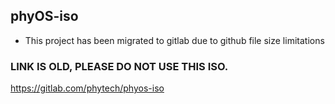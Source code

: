 ## phyOS-iso

- This project has been migrated to gitlab due to github file size limitations

### LINK IS OLD, PLEASE DO NOT USE THIS ISO.
https://gitlab.com/phytech/phyos-iso
